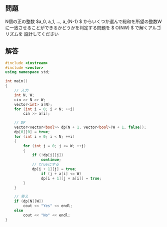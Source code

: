 <script>
window.MathJax = {tex: {inlineMath: [['$', '$'] ],displayMath: [ ['$$','$$'], ["\\[","\\]"] ],autoload: {color: [],colorv2: ['color']},packages: {'[+]': ['noerrors']}},options: {ignoreHtmlClass: 'tex2jax_ignore',processHtmlClass: 'tex2jax_process'},loader: {load: ['input/asciimath', '[tex]/noerrors']}};
</script>
<script src="https://cdn.jsdelivr.net/npm/mathjax@3/es5/tex-mml-chtml.js" id="MathJax-script">
</script>

## 問題
N個の正の整数 $a_0, a_1, ..., a_{N-1} $ からいくつか選んで総和を所望の整数W
に一致させることができるかどうかを判定する問題を $ O(NW) $ で解くアルゴリズムを
設計してください

## 解答

```cpp
#include <iostream>
#include <vector>
using namespace std;

int main()
{
	// 入力
	int N, W;
	cin >> N >> W;
	vector<int> a(N);
	for (int i = 0; i < N; ++i)
		cin >> a[i];

	// DP
	vector<vector<bool>> dp(N + 1, vector<bool>(W + 1, false));
	dp[0][0] = true;
	for (int i = 0; i < N; ++i)
	{
		for (int j = 0; j <= W; ++j)
		{
			if (!dp[i][j])
				continue;
			// trueにする
			dp[i + 1][j] = true;
				if (j + a[i] <= W)
				dp[i + 1][j + a[i]] = true;
		}
	}

	// 答え
	if (dp[N][W])
		cout << "Yes" << endl;
	else
		cout << "No" << endl;
}
```
